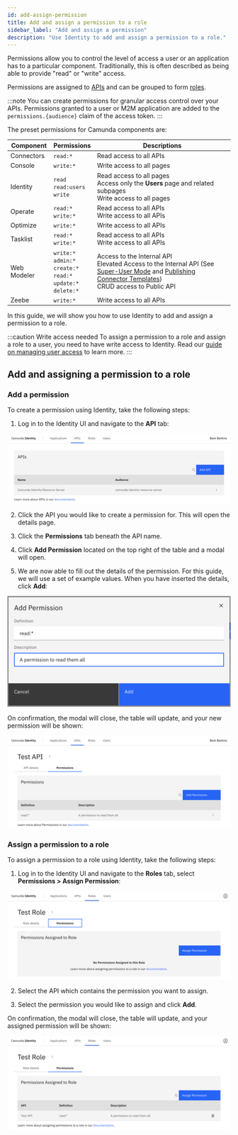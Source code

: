 ```yaml
---
id: add-assign-permission
title: Add and assign a permission to a role
sidebar_label: "Add and assign a permission"
description: "Use Identity to add and assign a permission to a role."
---
```


Permissions allow you to control the level of access a user or an application has to a particular component. Traditionally, this is often described as being able to provide "read" or "write" access.

Permissions are assigned to [APIs](/self-managed/identity/user-guide/additional-features/adding-an-api.md) and can be grouped to form
[roles](/self-managed/identity/user-guide/roles/add-assign-role.md).

:::note
You can create permissions for granular access control over your APIs. Permissions granted to a user or M2M application are added to the `permissions.{audience}` claim of the access token.
:::

The preset permissions for Camunda components are:

| Component   | Permissions                                                                                 | Descriptions                                                                                                                                                                                                                                                                                                                                 |
| ----------- | ------------------------------------------------------------------------------------------- | -------------------------------------------------------------------------------------------------------------------------------------------------------------------------------------------------------------------------------------------------------------------------------------------------------------------------------------------- |
| Connectors  | `read:*`                                                                                    | Read access to all APIs                                                                                                                                                                                                                                                                                                                      |
| Console     | `write:*`                                                                                   | Write access to all pages                                                                                                                                                                                                                                                                                                                    |
| Identity    | `read` <br/> `read:users` <br/> `write`                                                     | Read access to all pages <br/> Access only the **Users** page and related subpages <br/> Write access to all pages                                                                                                                                                                                                                           |
| Operate     | `read:*` <br/> `write:*`                                                                    | Read access to all APIs <br/> Write access to all APIs                                                                                                                                                                                                                                                                                       |
| Optimize    | `write:*`                                                                                   | Write access to all APIs                                                                                                                                                                                                                                                                                                                     |
| Tasklist    | `read:*` <br/> `write:*`                                                                    | Read access to all APIs <br/> Write access to all APIs                                                                                                                                                                                                                                                                                       |
| Web Modeler | `write:*` <br/> `admin:*` <br/> `create:*` <br/> `read:*` <br/> `update:*` <br/> `delete:*` | Access to the Internal API <br/> Elevated Access to the Internal API (See [Super-User Mode](../../../../components/modeler/web-modeler/collaboration.md#super-user-mode) and [Publishing Connector Templates](../../../../components/connectors/manage-connector-templates.md#publish-a-connector-template)) <br/> CRUD access to Public API |
| Zeebe       | `write:*`                                                                                   | Write access to all APIs                                                                                                                                                                                                                                                                                                                     |

In this guide, we will show you how to use Identity to add and assign a permission to a role.

:::caution Write access needed
To assign a permission to a role and assign a role to a user, you need to have write access to Identity.
Read our [guide on managing user access](/self-managed/identity/user-guide/authorizations/managing-user-access.md) to learn more.
:::

## Add and assigning a permission to a role

### Add a permission

To create a permission using Identity, take the following steps:

1. Log in to the Identity UI and navigate to the **API** tab:

![add-permission-api-tab](../img/add-api-tab.png)

2. Click the API you would like to create a permission for. This will open the details page.

3. Click the **Permissions** tab beneath the API name.

4. Click **Add Permission** located on the top right of the table and a modal will open.

5. We are now able to fill out the details of the permission. For this guide, we will use a set of example values. When you have inserted the details, click **Add**:

![add-permission-modal-2](../img/add-permission-modal-2.png)

On confirmation, the modal will close, the table will update, and your new permission will be shown:

![add-permission-refreshed-table](../img/add-permission-refreshed-table.png)

### Assign a permission to a role

To assign a permission to a role using Identity, take the following steps:

1. Log in to the Identity UI and navigate to the **Roles** tab, select **Permissions > Assign Permission**:

![assign-a-permission-tab](../img/assign-a-permission-tab.png)

2. Select the API which contains the permission you want to assign.

3. Select the permission you would like to assign and click **Add**.

On confirmation, the modal will close, the table will update, and your assigned permission will be shown:

![assign-a-permission-refreshed-table](../img/assign-a-permission-refreshed-table.png)
